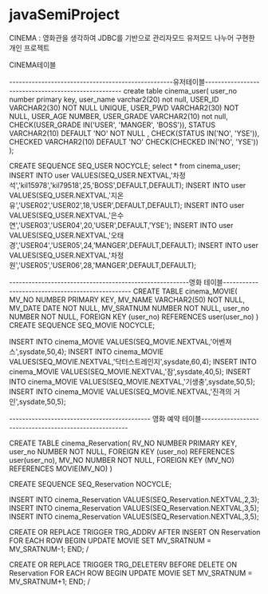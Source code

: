 # javaSemiProject
CINEMA : 영화관을 생각하여 JDBC를 기반으로 관리자모드 유저모드 나누어 구현한 개인 프로젝트



CINEMA테이블 

---------------------------------------------------유저테이블----------------------------------------------------
create table cinema_user(
    user_no number primary key,
    user_name varchar2(20) not null,
    USER_ID VARCHAR2(30) NOT NULL UNIQUE,
    USER_PWD VARCHAR2(30) NOT NULL,
    USER_AGE NUMBER,
    USER_GRADE VARCHAR2(10) not null,
    CHECK(USER_GRADE IN('USER', 'MANGER', 'BOSS')),
    STATUS VARCHAR2(10) DEFAULT 'NO' NOT NULL ,
    CHECK(STATUS IN('NO', 'YSE')),
    CHECKED VARCHAR2(10) DEFAULT 'NO'
    CHECK(CHECKED IN('NO', 'YSE'))
);

CREATE SEQUENCE SEQ_USER
NOCYCLE;
select * from cinema_user;
INSERT INTO user VALUES(SEQ_USER.NEXTVAL,'차정석','kil15978','kil79518',25,'BOSS',DEFAULT,DEFAULT);
INSERT INTO user VALUES(SEQ_USER.NEXTVAL,'지온유','USER02','USER02',18,'USER',DEFAULT,DEFAULT);
INSERT INTO user VALUES(SEQ_USER.NEXTVAL,'은수연','USER03','USER04',20,'USER',DEFAULT,'YSE');
INSERT INTO user VALUES(SEQ_USER.NEXTVAL,'오태경','USER04','USER05',24,'MANGER',DEFAULT,DEFAULT);
INSERT INTO user VALUES(SEQ_USER.NEXTVAL,'차정원','USER05','USER06',28,'MANGER',DEFAULT,DEFAULT);

 
 --------------------------------------------------------영화 테이블-------------------------------------------------
CREATE TABLE cinema_MOVIE(
    MV_NO NUMBER PRIMARY KEY,
    MV_NAME VARCHAR2(50) NOT NULL,
    MV_DATE DATE NOT NULL,
    MV_SRATNUM NUMBER NOT NULL,
    user_no NUMBER NOT NULL,
    FOREIGN KEY (user_no) REFERENCES user(user_no)
)
CREATE SEQUENCE SEQ_MOVIE
NOCYCLE;

INSERT INTO cinema_MOVIE VALUES(SEQ_MOVIE.NEXTVAL,'어벤져스',sysdate,50,4);
INSERT INTO cinema_MOVIE VALUES(SEQ_MOVIE.NEXTVAL,'닥터스트레인지',sysdate,60,4);
INSERT INTO cinema_MOVIE VALUES(SEQ_MOVIE.NEXTVAL,'잠',sysdate,40,5);
INSERT INTO cinema_MOVIE VALUES(SEQ_MOVIE.NEXTVAL,'기생충',sysdate,50,5);
INSERT INTO cinema_MOVIE VALUES(SEQ_MOVIE.NEXTVAL,'진격의 거인',sysdate,50,5);



-------------------------------------------- 영화 예약 테이블-------------------------------------------------------

CREATE TABLE cinema_Reservation(
    RV_NO NUMBER PRIMARY KEY,
    user_no NUMBER NOT NULL,
    FOREIGN KEY (user_no) REFERENCES user(user_no),
    MV_NO NUMBER NOT NULL,
    FOREIGN KEY (MV_NO) REFERENCES MOVIE(MV_NO)
)

CREATE SEQUENCE SEQ_Reservation
NOCYCLE;

INSERT INTO cinema_Reservation VALUES(SEQ_Reservation.NEXTVAL,2,3);
INSERT INTO cinema_Reservation VALUES(SEQ_Reservation.NEXTVAL,3,5);
INSERT INTO cinema_Reservation VALUES(SEQ_Reservation.NEXTVAL,3,5);

CREATE OR REPLACE TRIGGER TRG_ADDRV
AFTER INSERT ON Reservation
FOR EACH ROW 
BEGIN
    UPDATE MOVIE
    SET MV_SRATNUM = MV_SRATNUM-1;
END;
/

CREATE OR REPLACE TRIGGER TRG_DELETERV
BEFORE DELETE ON Reservation
FOR EACH ROW 
BEGIN
    UPDATE MOVIE
    SET MV_SRATNUM = MV_SRATNUM+1;
END;
/



 
 




